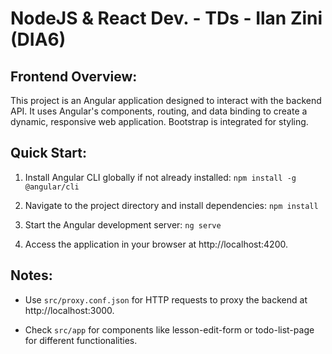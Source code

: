 # NodeJS & React Dev. - TDs - Ilan Zini (DIA6)


## Frontend Overview: 

This project is an Angular application designed to interact with the backend API. 
It uses Angular's components, routing, and data binding to create a dynamic, responsive web application. 
Bootstrap is integrated for styling.


## Quick Start:

1. Install Angular CLI globally if not already installed:
    `npm install -g @angular/cli`


2. Navigate to the project directory and install dependencies: 
    `npm install`


3. Start the Angular development server:
    `ng serve`


4. Access the application in your browser at http://localhost:4200.


## Notes:

- Use `src/proxy.conf.json` for HTTP requests to proxy the backend at http://localhost:3000.

- Check `src/app` for components like lesson-edit-form or todo-list-page for different functionalities.
